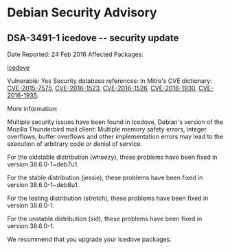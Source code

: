 
Debian Security Advisory
========================


DSA-3491-1 icedove -- security update
-------------------------------------



Date Reported:
24 Feb 2016
Affected Packages:

[icedove](https://packages.debian.org/src:icedove)

Vulnerable:
Yes
Security database references:
In Mitre's CVE dictionary: [CVE-2015-7575](https://security-tracker.debian.org/tracker/CVE-2015-7575), [CVE-2016-1523](https://security-tracker.debian.org/tracker/CVE-2016-1523), [CVE-2016-1526](https://security-tracker.debian.org/tracker/CVE-2016-1526), [CVE-2016-1930](https://security-tracker.debian.org/tracker/CVE-2016-1930), [CVE-2016-1935](https://security-tracker.debian.org/tracker/CVE-2016-1935).  

More information:

Multiple security issues have been found in Icedove, Debian's version of
the Mozilla Thunderbird mail client: Multiple memory safety errors,
integer overflows, buffer overflows and other implementation errors may
lead to the execution of arbitrary code or denial of service.


For the oldstable distribution (wheezy), these problems have been fixed
in version 38.6.0-1~deb7u1.


For the stable distribution (jessie), these problems have been fixed in
version 38.6.0-1~deb8u1.


For the testing distribution (stretch), these problems have been fixed
in version 38.6.0-1.


For the unstable distribution (sid), these problems have been fixed in
version 38.6.0-1.


We recommend that you upgrade your icedove packages.





